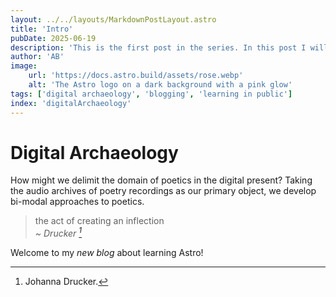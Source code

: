 ```yaml
---
layout: ../../layouts/MarkdownPostLayout.astro
title: 'Intro'
pubDate: 2025-06-19
description: 'This is the first post in the series. In this post I will write about the amazing world of digital humanities. Stay tuned for more information...'
author: 'AB'
image:
    url: 'https://docs.astro.build/assets/rose.webp'
    alt: 'The Astro logo on a dark background with a pink glow'
tags: ['digital archaeology', 'blogging', 'learning in public']
index: 'digitalArchaeology'
---
```

# Digital Archaeology
How might we delimit the domain of poetics in the digital present? Taking the audio archives of poetry recordings as our primary object, we develop bi-modal approaches to poetics.

> the act of creating an inflection<br>
> <cite>~ Drucker [^1]</cite>
[^1]: Johanna Drucker.

Welcome to my _new blog_ about learning Astro!